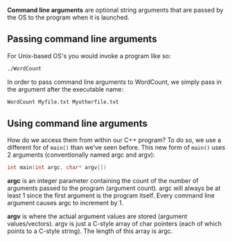 **Command line arguments** are optional string arguments that are passed by the OS to the program when it is launched.

## Passing command line arguments

For Unix-based OS's you would invoke a program like so:
```bash
./WordCount
```

In order to pass command line arguments to WordCount, we simply pass in the argument after the executable name:
```bash
WordCount Myfile.txt Myotherfile.txt
```

## Using command line arguments

How do we access them from within our C++ program? To do so, we use a different for of `main()` than we've seen before. This new form of `main()` uses 2 arguments (conventionally named argc and argv):
```cpp
int main(int argc, char* argv[])
```

**argc** is an integer parameter containing the count of the number of arguments passed to the program (argument count). argc will always be at least 1 since the first argument is the program itself. Every command line argument causes argc to increment by 1.

**argv** is where the actual argument values are stored (argument values/vectors). argv is just a C-style array of char pointers (each of which points to a C-style string). The length of this array is argc.


